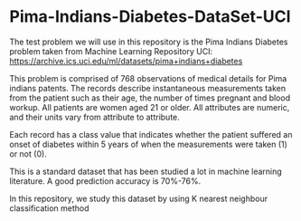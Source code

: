 # Pima-Indians-Diabetes-DataSet-UCI

The test problem we will use in this repository is the Pima Indians Diabetes problem taken from Machine Learning Repository UCI:
https://archive.ics.uci.edu/ml/datasets/pima+indians+diabetes

This problem is comprised of 768 observations of medical details for Pima indians patents. The records describe instantaneous measurements taken from the patient such as their age, the number of times pregnant and blood workup. All patients are women aged 21 or older. All attributes are numeric, and their units vary from attribute to attribute.

Each record has a class value that indicates whether the patient suffered an onset of diabetes within 5 years of when the measurements were taken (1) or not (0).

This is a standard dataset that has been studied a lot in machine learning literature. A good prediction accuracy is 70%-76%.

In this repository, we study this dataset by using K nearest neighbour classification method 
